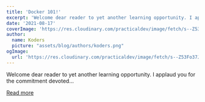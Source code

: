 ```yaml
---
title: 'Docker 101!'
excerpt: 'Welcome dear reader to yet another learning opportunity. I applaud you for the commitment devoted...'
date: '2021-08-17'
coverImage: 'https://res.cloudinary.com/practicaldev/image/fetch/s--Z53Fo37J--/c_imagga_scale,f_auto,fl_progressive,h_420,q_auto,w_1000/https://dev-to-uploads.s3.amazonaws.com/uploads/articles/4rt00vk9poo7sckmrcd6.png'
author:
  name: Koders
  picture: "assets/blog/authors/koders.png"
ogImage:
  url: 'https://res.cloudinary.com/practicaldev/image/fetch/s--Z53Fo37J--/c_imagga_scale,f_auto,fl_progressive,h_420,q_auto,w_1000/https://dev-to-uploads.s3.amazonaws.com/uploads/articles/4rt00vk9poo7sckmrcd6.png'
---
```


Welcome dear reader to yet another learning opportunity. I applaud you for the commitment devoted...

[Read more](https://dev.to/kubona_my/docker-101-124e)
